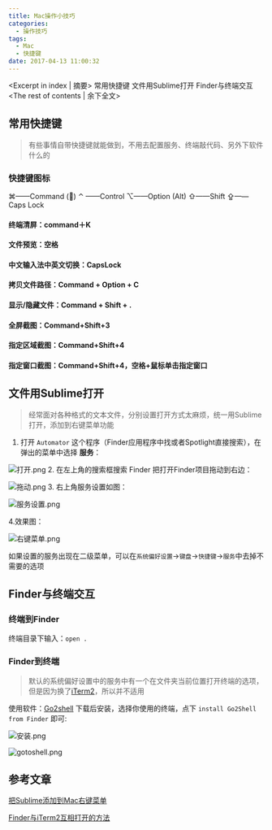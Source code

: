 ```yaml
---
title: Mac操作小技巧
categories:
  - 操作技巧
tags:
  - Mac
  - 快捷键
date: 2017-04-13 11:00:32
---
```


<Excerpt in index | 摘要> 
常用快捷键
文件用Sublime打开
Finder与终端交互<!-- more -->
<The rest of contents | 余下全文>

## 常用快捷键
> 有些事情自带快捷键就能做到，不用去配置服务、终端敲代码、另外下软件什么的

### 快捷键图标
⌘——Command ()
⌃ ——Control
⌥——Option (Alt)
⇧——Shift
⇪——Caps Lock
#### 终端清屏：command＋K
#### 文件预览：空格
#### 中文输入法中英文切换：CapsLock
#### 拷贝文件路径：Command + Option + C
#### 显示/隐藏文件：Command + Shift + .
#### 全屏截图：Command+Shift+3
#### 指定区域截图：Command+Shift+4
#### 指定窗口截图：Command+Shift+4，空格+鼠标单击指定窗口

## 文件用Sublime打开
> 经常面对各种格式的文本文件，分别设置打开方式太麻烦，统一用Sublime打开，添加到右键菜单功能

1. 打开 `Automator` 这个程序（Finder应用程序中找或者Spotlight直接搜索），在弹出的菜单中选择 __服务__：

  ![打开.png](http://upload-images.jianshu.io/upload_images/2756183-7cae0171e6be0b99.png?imageMogr2/auto-orient/strip%7CimageView2/2/w/1240)
2. 在左上角的搜索框搜索 Finder 把打开Finder项目拖动到右边：

  ![拖动.png](http://upload-images.jianshu.io/upload_images/2756183-fb3b74222ac8ac62.png?imageMogr2/auto-orient/strip%7CimageView2/2/w/1240)
3. 右上角服务设置如图：

  ![服务设置.png](http://upload-images.jianshu.io/upload_images/2756183-f46b8a18118e66b5.png?imageMogr2/auto-orient/strip%7CimageView2/2/w/1240)

4.效果图：

![右键菜单.png](http://upload-images.jianshu.io/upload_images/2756183-18834771e83a532b.png?imageMogr2/auto-orient/strip%7CimageView2/2/w/1240)

  如果设置的服务出现在二级菜单，可以在`系统偏好设置`->`键盘`->`快捷键`->`服务`中去掉不需要的选项

## Finder与终端交互
### 终端到Finder
  终端目录下输入：`open .`

### Finder到终端
> 默认的系统偏好设置中的服务中有一个在文件夹当前位置打开终端的选项，但是因为换了[iTerm2](https://www.iterm2.com)，所以并不适用

  使用软件：[Go2shell](http://zipzapmac.com/Go2Shell)
  下载后安装，选择你使用的终端，点下  `install Go2Shell from Finder` 即可:
  
  ![安装.png](http://upload-images.jianshu.io/upload_images/2756183-7e85a93ff9470903.png?imageMogr2/auto-orient/strip%7CimageView2/2/w/1240)

  ![gotoshell.png](http://upload-images.jianshu.io/upload_images/2756183-19460211cf401452.png?imageMogr2/auto-orient/strip%7CimageView2/2/w/1240)



## 参考文章
[把Sublime添加到Mac右键菜单](http://www.jianshu.com/p/e2f897933c56)

[Finder与iTerm2互相打开的方法](http://www.rxna.cn/post/wiki/finderyu-iterm2hu-xiang-da-kai-de-fang-fa)


